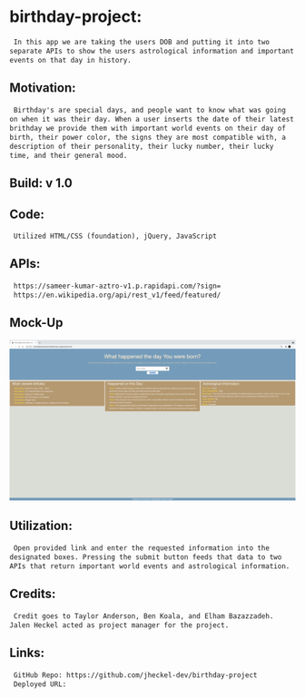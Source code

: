 # birthday-project:
     In this app we are taking the users DOB and putting it into two separate APIs to show the users astrological information and important events on that day in history.

 ## Motivation:
     Birthday's are special days, and people want to know what was going on when it was their day. When a user inserts the date of their latest brithday we provide them with important world events on their day of birth, their power color, the signs they are most compatible with, a description of their personality, their lucky number, their lucky time, and their general mood.

 ## Build: v 1.0

 ## Code: 
     Utilized HTML/CSS (foundation), jQuery, JavaScript

 ## APIs: 
     https://sameer-kumar-aztro-v1.p.rapidapi.com/?sign=
     https://en.wikipedia.org/api/rest_v1/feed/featured/

## Mock-Up
![A user enters their DOB and then important events for their birthday and their astrological data is displayed](./docs/images/mockup.png)

 ## Utilization:
     Open provided link and enter the requested information into the designated boxes. Pressing the submit button feeds that data to two APIs that return important world events and astrological information.

 ## Credits:
     Credit goes to Taylor Anderson, Ben Koala, and Elham Bazazzadeh. Jalen Heckel acted as project manager for the project.
 ## Links:
     GitHub Repo: https://github.com/jheckel-dev/birthday-project
     Deployed URL: 